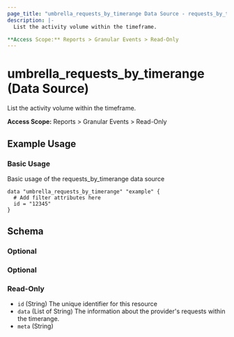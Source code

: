 ```yaml
---
page_title: "umbrella_requests_by_timerange Data Source - requests_by_timerange"
description: |-
  List the activity volume within the timeframe.

**Access Scope:** Reports > Granular Events > Read-Only
---
```


# umbrella_requests_by_timerange (Data Source)

List the activity volume within the timeframe.

**Access Scope:** Reports > Granular Events > Read-Only

## Example Usage


### Basic Usage

Basic usage of the requests_by_timerange data source

```hcl
data "umbrella_requests_by_timerange" "example" {
  # Add filter attributes here
  id = "12345"
}
```



## Schema

### Optional



### Optional



### Read-Only

- `id` (String) The unique identifier for this resource
- `data` (List of String) The information about the provider's requests within the timerange.
- `meta` (String) 



